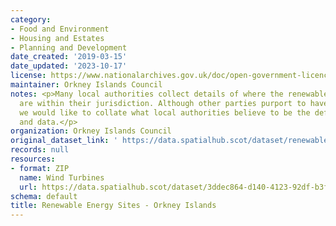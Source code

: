 ```yaml
---
category:
- Food and Environment
- Housing and Estates
- Planning and Development
date_created: '2019-03-15'
date_updated: '2023-10-17'
license: https://www.nationalarchives.gov.uk/doc/open-government-licence/version/3/
maintainer: Orkney Islands Council
notes: <p>Many local authorities collect details of where the renewable energy sites
  are within their jurisdiction. Although other parties purport to have such lists,
  we would like to collate what local authorities believe to be the definitive sites
  and data.</p>
organization: Orkney Islands Council
original_dataset_link: ' https://data.spatialhub.scot/dataset/renewable_energy_sites-oi'
records: null
resources:
- format: ZIP
  name: Wind Turbines
  url: https://data.spatialhub.scot/dataset/3ddec864-d140-4123-92df-b3f8ac845dae/resource/ef5aaf57-efa3-4579-b05b-1f4f1a9bd41f/download/wind-turbines-check-2018.zip
schema: default
title: Renewable Energy Sites - Orkney Islands
---
```

